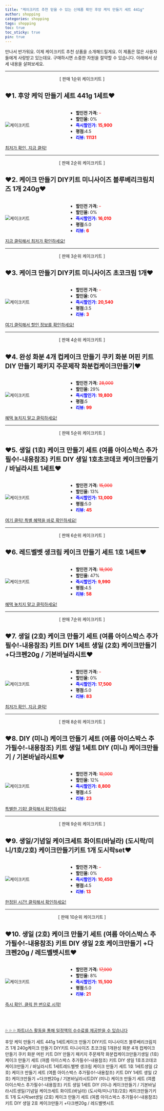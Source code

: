 ```yaml
---
title: "케이크키트 추천 믿을 수 있는 신제품 확인 후앙 케익 만들기 세트 441g"
author: shopping
categories: shopping
tags: shopping
toc: true
toc_sticky: true
pin: true
---
```

만나서 반가워요. 이제 케이크키트 추천 상품을 소개해드릴게요. 이 제품은 많은 사용자들에게 사랑받고 있는데요. 구매하시면 소중한 자원을 절약할 수 있습니다. 아래에서 상세 내용을 살펴보세요.

---
<p class="toplist" style="margin: 0 auto; display: block; width: fit-content;">[ 판매 1순위 케이크키트 ]</p>

<h2><strong>❤️1. 후앙 케익 만들기 세트 441g 1세트❤️</strong></h2>

<div style="display: flex; align-items: center;">
    <div style="flex: 0.4;">
        <img src="https://thumbnail8.coupangcdn.com/thumbnails/remote/230x230ex/image/retail/images/3281213245846064-c90f7b09-28a8-4479-b184-833f2655331f.jpg" alt="케이크키트" style="max-width: 100%;">
    </div>
    <div style="flex: 0.6; margin-left: 10px;">
        <ul>
            <li><strong>할인전 가격:</strong> <del style="color: red;">-</del></li>
            <li><strong>할인율:</strong> 0%</li>
            <li><span style='color:blue'><strong>즉시할인가:</strong></span> <span style='color:red'><strong>15,900</strong></span></li>
            <li><strong>평점:</strong>4.5</li>
            <li><span style='color:blue'><strong>리뷰:</strong></span> <span style='color:red'><strong>11131</strong></span></li>
        </ul>
    </div>
</div>
<div class="center">
    <a href="https://selin100587.github.io?lptag=AF9450613&subid=githubio&pageKey=1858270047&traceid=V0-153&itemId=3158762425&vendorItemId=71146324845" class="myButton">
        최저가 확인, 지금 클릭!
    </a>
</div>


---
<p class="toplist" style="margin: 0 auto; display: block; width: fit-content;">[ 판매 2순위 케이크키트 ]</p>

<h2><strong>❤️2. 케이크 만들기 DIY키트 미니사이즈 블루베리크림치즈 1개 240g❤️</strong></h2>

<div style="display: flex; align-items: center;">
    <div style="flex: 0.4;">
        <img src="https://thumbnail8.coupangcdn.com/thumbnails/remote/230x230ex/image/vendor_inventory/dde1/bf335d9873d27462ecb1e34bff6cdc6fd0c13f796b96f35c0b11cd0dec1a.png" alt="케이크키트" style="max-width: 100%;">
    </div>
    <div style="flex: 0.6; margin-left: 10px;">
        <ul>
            <li><strong>할인전 가격:</strong> <del style="color: red;">-</del></li>
            <li><strong>할인율:</strong> 0%</li>
            <li><span style='color:blue'><strong>즉시할인가:</strong></span> <span style='color:red'><strong>16,010</strong></span></li>
            <li><strong>평점:</strong>5.0</li>
            <li><span style='color:blue'><strong>리뷰:</strong></span> <span style='color:red'><strong>6</strong></span></li>
        </ul>
    </div>
</div>
<div class="center">
    <a href="https://selin100587.github.io?lptag=AF9450613&subid=githubio&pageKey=7904840542&traceid=V0-153&itemId=21674622184&vendorItemId=88725163433" class="myButton">
        지금 클릭해서 최저가 확인하세요!
    </a>
</div>


---
<p class="toplist" style="margin: 0 auto; display: block; width: fit-content;">[ 판매 3순위 케이크키트 ]</p>

<h2><strong>❤️3. 케이크 만들기 DIY키트 미니사이즈 초코크림 1개❤️</strong></h2>

<div style="display: flex; align-items: center;">
    <div style="flex: 0.4;">
        <img src="https://thumbnail8.coupangcdn.com/thumbnails/remote/230x230ex/image/vendor_inventory/dde1/bf335d9873d27462ecb1e34bff6cdc6fd0c13f796b96f35c0b11cd0dec1a.png" alt="케이크키트" style="max-width: 100%;">
    </div>
    <div style="flex: 0.6; margin-left: 10px;">
        <ul>
            <li><strong>할인전 가격:</strong> <del style="color: red;">-</del></li>
            <li><strong>할인율:</strong> 0%</li>
            <li><span style='color:blue'><strong>즉시할인가:</strong></span> <span style='color:red'><strong>20,540</strong></span></li>
            <li><strong>평점:</strong>3.5</li>
            <li><span style='color:blue'><strong>리뷰:</strong></span> <span style='color:red'><strong>3</strong></span></li>
        </ul>
    </div>
</div>
<div class="center">
    <a href="https://selin100587.github.io?lptag=AF9450613&subid=githubio&pageKey=8168830842&traceid=V0-153&itemId=21674622185&vendorItemId=88725163444" class="myButton">
        여기 클릭해서 할인 정보를 확인하세요!
    </a>
</div>


---
<p class="toplist" style="margin: 0 auto; display: block; width: fit-content;">[ 판매 4순위 케이크키트 ]</p>

<h2><strong>❤️4. 완성 화분 4개 컵케이크 만들기 쿠키 화분 머핀 키트 DIY 만들기 패키지 주문제작 화분컵케이크만들기❤️</strong></h2>

<div style="display: flex; align-items: center;">
    <div style="flex: 0.4;">
        <img src="https://thumbnail9.coupangcdn.com/thumbnails/remote/230x230ex/image/vendor_inventory/b02a/e3c38209a6ba067f5f0e66e36f43da566d51468857ecb70bbc5257194b71.jpg" alt="케이크키트" style="max-width: 100%;">
    </div>
    <div style="flex: 0.6; margin-left: 10px;">
        <ul>
            <li><strong>할인전 가격:</strong> <del style="color: red;">28,000</del></li>
            <li><strong>할인율:</strong> 29%</li>
            <li><span style='color:blue'><strong>즉시할인가:</strong></span> <span style='color:red'><strong>19,800</strong></span></li>
            <li><strong>평점:</strong>5</li>
            <li><span style='color:blue'><strong>리뷰:</strong></span> <span style='color:red'><strong>99</strong></span></li>
        </ul>
    </div>
</div>
<div class="center">
    <a href="https://selin100587.github.io?lptag=AF9450613&subid=githubio&pageKey=8188563671&traceid=V0-153&itemId=23424406687&vendorItemId=90451418627" class="myButton">
        혜택 놓치지 말고 클릭하세요!
    </a>
</div>


---
<p class="toplist" style="margin: 0 auto; display: block; width: fit-content;">[ 판매 5순위 케이크키트 ]</p>

<h2><strong>❤️5. 생일 (1호) 케이크 만들기 세트 (여름 아이스박스 추가필수!-내용참조) 키트 DIY 생일 1호초코데코 케이크만들기 / 바닐라시트 1세트❤️</strong></h2>

<div style="display: flex; align-items: center;">
    <div style="flex: 0.4;">
        <img src="https://thumbnail8.coupangcdn.com/thumbnails/remote/230x230ex/image/vendor_inventory/3f8e/6f2f0814c4695c2fa1084efdf401d74a7ff88d97ff56308c55fcc847170e.jpg" alt="케이크키트" style="max-width: 100%;">
    </div>
    <div style="flex: 0.6; margin-left: 10px;">
        <ul>
            <li><strong>할인전 가격:</strong> <del style="color: red;">15,000</del></li>
            <li><strong>할인율:</strong> 13%</li>
            <li><span style='color:blue'><strong>즉시할인가:</strong></span> <span style='color:red'><strong>13,000</strong></span></li>
            <li><strong>평점:</strong>5.0</li>
            <li><span style='color:blue'><strong>리뷰:</strong></span> <span style='color:red'><strong>45</strong></span></li>
        </ul>
    </div>
</div>
<div class="center">
    <a href="https://selin100587.github.io?lptag=AF9450613&subid=githubio&pageKey=7295054262&traceid=V0-153&itemId=18654118270&vendorItemId=81012214386" class="myButton">
        여기 클릭! 특별 혜택을 바로 확인하세요!
    </a>
</div>


---
<p class="toplist" style="margin: 0 auto; display: block; width: fit-content;">[ 판매 6순위 케이크키트 ]</p>

<h2><strong>❤️6. 레드벨벳 생크림 케이크 만들기 세트 1호 1세트❤️</strong></h2>

<div style="display: flex; align-items: center;">
    <div style="flex: 0.4;">
        <img src="https://thumbnail10.coupangcdn.com/thumbnails/remote/230x230ex/image/vendor_inventory/f3ef/09524573f1e27640eea4900ef673425f9cb1fa728674edaf64f621f97d59.jpg" alt="케이크키트" style="max-width: 100%;">
    </div>
    <div style="flex: 0.6; margin-left: 10px;">
        <ul>
            <li><strong>할인전 가격:</strong> <del style="color: red;">18,900</del></li>
            <li><strong>할인율:</strong> 47%</li>
            <li><span style='color:blue'><strong>즉시할인가:</strong></span> <span style='color:red'><strong>9,990</strong></span></li>
            <li><strong>평점:</strong>4.5</li>
            <li><span style='color:blue'><strong>리뷰:</strong></span> <span style='color:red'><strong>58</strong></span></li>
        </ul>
    </div>
</div>
<div class="center">
    <a href="https://selin100587.github.io?lptag=AF9450613&subid=githubio&pageKey=7759696211&traceid=V0-153&itemId=20922476772&vendorItemId=87989306397" class="myButton">
        혜택 놓치지 말고 클릭하세요!
    </a>
</div>


---
<p class="toplist" style="margin: 0 auto; display: block; width: fit-content;">[ 판매 7순위 케이크키트 ]</p>

<h2><strong>❤️7. 생일 (2호) 케이크 만들기 세트 (여름 아이스박스 추가필수!-내용참조) 키트 DIY 1세트 생일 (2호) 케이크만들기 +다크펜20g / 기본바닐라시트❤️</strong></h2>

<div style="display: flex; align-items: center;">
    <div style="flex: 0.4;">
        <img src="https://thumbnail10.coupangcdn.com/thumbnails/remote/230x230ex/image/vendor_inventory/c224/21ebffc4e0c554e1bbe321bdcc970b2cd395177ab4e1dfa63f73e88347cf.jpg" alt="케이크키트" style="max-width: 100%;">
    </div>
    <div style="flex: 0.6; margin-left: 10px;">
        <ul>
            <li><strong>할인전 가격:</strong> <del style="color: red;">-</del></li>
            <li><strong>할인율:</strong> 0%</li>
            <li><span style='color:blue'><strong>즉시할인가:</strong></span> <span style='color:red'><strong>17,500</strong></span></li>
            <li><strong>평점:</strong>5.0</li>
            <li><span style='color:blue'><strong>리뷰:</strong></span> <span style='color:red'><strong>83</strong></span></li>
        </ul>
    </div>
</div>
<div class="center">
    <a href="https://selin100587.github.io?lptag=AF9450613&subid=githubio&pageKey=6413024489&traceid=V0-153&itemId=13761652441&vendorItemId=81012313281" class="myButton">
        최저가 확인, 지금 클릭!
    </a>
</div>


---
<p class="toplist" style="margin: 0 auto; display: block; width: fit-content;">[ 판매 8순위 케이크키트 ]</p>

<h2><strong>❤️8. DIY (미니) 케이크 만들기 세트 (여름 아이스박스 추가필수!-내용참조) 키트 생일 1세트 DIY (미니) 케이크만들기 / 기본바닐라시트❤️</strong></h2>

<div style="display: flex; align-items: center;">
    <div style="flex: 0.4;">
        <img src="https://thumbnail7.coupangcdn.com/thumbnails/remote/230x230ex/image/vendor_inventory/8d34/7393fa3fd3619847f6cc20a2ed1e31377177092d0025ec63ea73ff0edfe3.jpg" alt="케이크키트" style="max-width: 100%;">
    </div>
    <div style="flex: 0.6; margin-left: 10px;">
        <ul>
            <li><strong>할인전 가격:</strong> <del style="color: red;">10,000</del></li>
            <li><strong>할인율:</strong> 12%</li>
            <li><span style='color:blue'><strong>즉시할인가:</strong></span> <span style='color:red'><strong>8,800</strong></span></li>
            <li><strong>평점:</strong>4.5</li>
            <li><span style='color:blue'><strong>리뷰:</strong></span> <span style='color:red'><strong>23</strong></span></li>
        </ul>
    </div>
</div>
<div class="center">
    <a href="https://selin100587.github.io?lptag=AF9450613&subid=githubio&pageKey=6400837239&traceid=V0-153&itemId=13684438151&vendorItemId=80936126683" class="myButton">
        특별한 기회! 클릭해서 확인하세요!
    </a>
</div>


---
<p class="toplist" style="margin: 0 auto; display: block; width: fit-content;">[ 판매 9순위 케이크키트 ]</p>

<h2><strong>❤️9. 생일/기념일 케이크세트 화이트(바닐라) (도시락/미니/1호/2호) 케이크만들기키트 1개 도시락set❤️</strong></h2>

<div style="display: flex; align-items: center;">
    <div style="flex: 0.4;">
        <img src="https://thumbnail7.coupangcdn.com/thumbnails/remote/230x230ex/image/vendor_inventory/70b6/1a8f0b50abb96116f65e49130cc0e450a7a4d489316ef9ff0af6ef75edfa.jpg" alt="케이크키트" style="max-width: 100%;">
    </div>
    <div style="flex: 0.6; margin-left: 10px;">
        <ul>
            <li><strong>할인전 가격:</strong> <del style="color: red;">-</del></li>
            <li><strong>할인율:</strong> 0%</li>
            <li><span style='color:blue'><strong>즉시할인가:</strong></span> <span style='color:red'><strong>10,450</strong></span></li>
            <li><strong>평점:</strong>4.5</li>
            <li><span style='color:blue'><strong>리뷰:</strong></span> <span style='color:red'><strong>13</strong></span></li>
        </ul>
    </div>
</div>
<div class="center">
    <a href="https://selin100587.github.io?lptag=AF9450613&subid=githubio&pageKey=7809916636&traceid=V0-153&itemId=21180273525&vendorItemId=88241695533" class="myButton">
        한정된 시간! 클릭해서 확인하세요!
    </a>
</div>


---
<p class="toplist" style="margin: 0 auto; display: block; width: fit-content;">[ 판매 10순위 케이크키트 ]</p>

<h2><strong>❤️10. 생일 (2호) 케이크 만들기 세트 (여름 아이스박스 추가필수!-내용참조) 키트 DIY 생일 2호 케이크만들기 +다크펜20g / 레드벨벳시트❤️</strong></h2>

<div style="display: flex; align-items: center;">
    <div style="flex: 0.4;">
        <img src="https://thumbnail10.coupangcdn.com/thumbnails/remote/230x230ex/image/vendor_inventory/c224/21ebffc4e0c554e1bbe321bdcc970b2cd395177ab4e1dfa63f73e88347cf.jpg" alt="케이크키트" style="max-width: 100%;">
    </div>
    <div style="flex: 0.6; margin-left: 10px;">
        <ul>
            <li><strong>할인전 가격:</strong> <del style="color: red;">17,000</del></li>
            <li><strong>할인율:</strong> 8%</li>
            <li><span style='color:blue'><strong>즉시할인가:</strong></span> <span style='color:red'><strong>15,500</strong></span></li>
            <li><strong>평점:</strong>5.0</li>
            <li><span style='color:blue'><strong>리뷰:</strong></span> <span style='color:red'><strong>21</strong></span></li>
        </ul>
    </div>
</div>
<div class="center">
    <a href="https://selin100587.github.io?lptag=AF9450613&subid=githubio&pageKey=8243635718&traceid=V0-153&itemId=13761652459&vendorItemId=81012313359" class="myButton">
        즉시 확인, 클릭 한 번으로 시작!
    </a>
</div>

<br><br><br>[💦 💦 💦 파트너스 활동을 통해 일정액의 수수료를 제공받을 수 있습니다](https://link.coupang.com/a/bcpT2c)<br><br>후앙 케익 만들기 세트 441g 1세트케이크 만들기 DIY키트 미니사이즈 블루베리크림치즈 1개 240g케이크 만들기 DIY키트 미니사이즈 초코크림 1개완성 화분 4개 컵케이크 만들기 쿠키 화분 머핀 키트 DIY 만들기 패키지 주문제작 화분컵케이크만들기생일 (1호) 케이크 만들기 세트 (여름 아이스박스 추가필수!-내용참조) 키트 DIY 생일 1호초코데코 케이크만들기 / 바닐라시트 1세트레드벨벳 생크림 케이크 만들기 세트 1호 1세트생일 (2호) 케이크 만들기 세트 (여름 아이스박스 추가필수!-내용참조) 키트 DIY 1세트 생일 (2호) 케이크만들기 +다크펜20g / 기본바닐라시트DIY (미니) 케이크 만들기 세트 (여름 아이스박스 추가필수!-내용참조) 키트 생일 1세트 DIY (미니) 케이크만들기 / 기본바닐라시트생일/기념일 케이크세트 화이트(바닐라) (도시락/미니/1호/2호) 케이크만들기키트 1개 도시락set생일 (2호) 케이크 만들기 세트 (여름 아이스박스 추가필수!-내용참조) 키트 DIY 생일 2호 케이크만들기 +다크펜20g / 레드벨벳시트